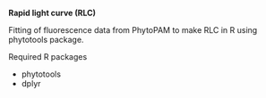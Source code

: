 **Rapid light curve (RLC)** 

Fitting of fluorescence data from PhytoPAM to make RLC in R using phytotools package.

Required R packages
* phytotools
* dplyr
